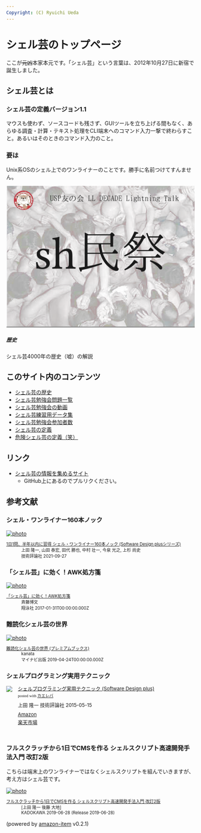 ```yaml
---
Copyright: (C) Ryuichi Ueda
---
```



# シェル芸のトップページ

ここが~~元凶~~本家本元です。「シェル芸」という言葉は、2012年10月27日に新宿で誕生しました。

## シェル芸とは

### シェル芸の定義バージョン1.1

マウスも使わず、ソースコードも残さず、GUIツールを立ち上げる間もなく、あらゆる調査・計算・テキスト処理をCLI端末へのコマンド入力一撃で終わらすこと。あるいはそのときのコマンド入力のこと。

### 要は

Unix系OSのシェル上でのワンライナーのことです。勝手に名前つけてすんません。


<div class="card mb-3">
  <div class="row no-gutters">
    <div class="col-md-4">
      <a href="/?page=08865"><img class="card-img-top" src="/pages/01434/sh-minsai.png" alt="sh民祭"></a>
    </div>
    <div class="col-md-8">
      <div class="card-body">
        <h5 class="card-title">歴史<i class="fa fa-external-link"></i></h5>
        <p class="card-text">シェル芸4000年の歴史（嘘）の解説</p>
      </div>
    </div>
  </div>
</div>

## このサイト内のコンテンツ

* [シェル芸の歴史](/?page=08865)
* [シェル芸勉強会問題一覧](/?page=00684)
* [シェル芸勉強会の動画](/?page=09678)
* [シェル芸練習用データ集](/?page=05649)
* [シェル芸勉強会参加者数](/?page=05567)
* [シェル芸の定義](/?page=01434)
* [危険シェル芸の定義（笑）](/?page=03752)

## リンク

* [シェル芸の情報を集めるサイト](https://shellgei.github.io/info/)
  * GitHub上にあるのでプルリクください。


## 参考文献

### シェル・ワンライナー160本ノック

<div class="card">
  <div class="row no-gutters">
    <div class="col-md-2">
      <a class="item url" href="https://www.amazon.co.jp/dp/4297122677?tag=ryuichiueda-22&linkCode=ogi&th=1&psc=1"><img src="https://m.media-amazon.com/images/I/51F6w9FoosL._SL500_.jpg" width="395" alt="photo"></a>
    </div>
    <div class="col-md-10">
      <div class="card-body">
        <dl class="fn" style="font-size:80%">
          <dt><a href="https://www.amazon.co.jp/dp/4297122677?tag=ryuichiueda-22&linkCode=ogi&th=1&psc=1">1日1問、半年以内に習得 シェル・ワンライナー160本ノック (Software Design plusシリーズ)</a></dt>
          <dd>上田 隆一, 山田 泰宏, 田代 勝也, 中村 壮一, 今泉 光之, 上杉 尚史</dd>
          <dd>技術評論社 2021-09-27</dd>
        </dl>
      </div>
    </div>
  </div>
</div>

### 「シェル芸」に効く！AWK処方箋

<div class="card">
  <div class="row no-gutters">
    <div class="col-md-2">
      <a class="item url" href="https://www.amazon.co.jp/dp/B01MYDZ55O?tag=ryuichiueda-22&linkCode=ogi&th=1&psc=1"><img src="https://m.media-amazon.com/images/I/51tblGImaML._SL500_.jpg" width="354" alt="photo"></a>
    </div>
    <div class="col-md-10">
      <div class="card-body">
        <dl class="fn" style="font-size:80%">
          <dt><a href="https://www.amazon.co.jp/dp/B01MYDZ55O?tag=ryuichiueda-22&linkCode=ogi&th=1&psc=1">「シェル芸」に効く！AWK処方箋</a></dt>
          <dd>斉藤博文</dd>
          <dd>翔泳社 2017-01-31T00:00:00.000Z</dd>
        </dl>
      </div>
    </div>
  </div>
</div>


### 難読化シェル芸の世界

<div class="card">
  <div class="row no-gutters">
    <div class="col-md-2">
      <a class="item url" href="https://www.amazon.co.jp/dp/B07QRT9776?tag=ryuichiueda-22&linkCode=ogi&th=1&psc=1"><img src="https://m.media-amazon.com/images/I/5145jNWpDnL._SL500_.jpg" width="354" alt="photo"></a>
    </div>
    <div class="col-md-10">
      <div class="card-body">
        <dl class="fn" style="font-size:80%">
          <dt><a href="https://www.amazon.co.jp/dp/B07QRT9776?tag=ryuichiueda-22&linkCode=ogi&th=1&psc=1">難読化シェル芸の世界 (プレミアムブックス)</a></dt>
          <dd>kanata</dd>
          <dd>マイナビ出版 2019-04-24T00:00:00.000Z</dd>
        </dl>
      </div>
    </div>
  </div>
</div>


### シェルプログラミング実用テクニック

<div class="kaerebalink-box" style="text-align:left;padding-bottom:20px;font-size:small;/zoom: 1;overflow: hidden;"><div class="kaerebalink-image" style="float:left;margin:0 15px 10px 0;"><a href="http://www.amazon.co.jp/exec/obidos/ASIN/4774173444/ryuichiueda-22/" target="_blank" ><img src="https://images-fe.ssl-images-amazon.com/images/I/51RK9eRR0PL._SL160_.jpg" style="border: none;" /></a></div><div class="kaerebalink-info" style="line-height:120%;/zoom: 1;overflow: hidden;"><div class="kaerebalink-name" style="margin-bottom:10px;line-height:120%"><a href="http://www.amazon.co.jp/exec/obidos/ASIN/4774173444/ryuichiueda-22/" target="_blank" >シェルプログラミング実用テクニック (Software Design plus)</a><div class="kaerebalink-powered-date" style="font-size:8pt;margin-top:5px;font-family:verdana;line-height:120%">posted with <a href="http://kaereba.com" rel="nofollow" target="_blank">カエレバ</a></div></div><div class="kaerebalink-detail" style="margin-bottom:5px;">上田 隆一 技術評論社 2015-05-15    </div><div class="kaerebalink-link1" style="margin-top:10px;"><div class="shoplinkamazon" style="margin:5px 0"><a href="http://www.amazon.co.jp/gp/search?keywords=%E3%82%B7%E3%82%A7%E3%83%AB%E3%83%97%E3%83%AD%E3%82%B0%E3%83%A9%E3%83%9F%E3%83%B3%E3%82%B0%E5%AE%9F%E7%94%A8%E3%83%86%E3%82%AF%E3%83%8B%E3%83%83%E3%82%AF&__mk_ja_JP=%E3%82%AB%E3%82%BF%E3%82%AB%E3%83%8A&tag=ryuichiueda-22" target="_blank" >Amazon</a></div><div class="shoplinkrakuten" style="margin:5px 0"><a href="https://hb.afl.rakuten.co.jp/hgc/131cef76.deb3ed6a.131cef77.7335f681/?pc=http%3A%2F%2Fsearch.rakuten.co.jp%2Fsearch%2Fmall%2F%25E3%2582%25B7%25E3%2582%25A7%25E3%2583%25AB%25E3%2583%2597%25E3%2583%25AD%25E3%2582%25B0%25E3%2583%25A9%25E3%2583%259F%25E3%2583%25B3%25E3%2582%25B0%25E5%25AE%259F%25E7%2594%25A8%25E3%2583%2586%25E3%2582%25AF%25E3%2583%258B%25E3%2583%2583%25E3%2582%25AF%2F-%2Ff.1-p.1-s.1-sf.0-st.A-v.2%3Fx%3D0%26scid%3Daf_ich_link_urltxt%26m%3Dhttp%3A%2F%2Fm.rakuten.co.jp%2F" target="_blank" >楽天市場</a></div></div></div><div class="booklink-footer" style="clear: left"></div></div>

### フルスクラッチから1日でCMSを作る シェルスクリプト高速開発手法入門 改訂2版

こちらは端末上のワンライナーではなくシェルスクリプトを組んでいきますが、考え方はシェル芸です。

<div class="card">
  <div class="row no-gutters">
    <div class="col-md-2">
      <a class="item url" href="https://www.amazon.co.jp/exec/obidos/ASIN/4048930699/ryuichiueda-22"><img src="https://images-fe.ssl-images-amazon.com/images/I/51T-SfWPsPL._SL160_.jpg" width="124" alt="photo"></a>
    </div>
    <div class="col-md-10">
      <div class="card-body">
        <dl class="fn" style="font-size:80%">
          <dt><a href="https://www.amazon.co.jp/exec/obidos/ASIN/4048930699/ryuichiueda-22">フルスクラッチから1日でCMSを作る シェルスクリプト高速開発手法入門 改訂2版</a></dt>
          <dd>[上田 隆一 後藤 大地]</dd>
          <dd>KADOKAWA 2019-06-28 (Release 2019-06-28)</dd>
        </dl>
        <p class="powered-by" >(powered by <a href="https://github.com/spiegel-im-spiegel/amazon-item" >amazon-item</a> v0.2.1)</p>
      </div>
    </div>
  </div>
</div>
